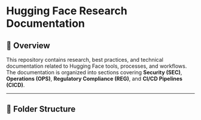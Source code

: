 # Hugging Face Research Documentation

## 📂 Overview

This repository contains research, best practices, and technical documentation related to Hugging Face tools, processes, and workflows. The documentation is organized into sections covering **Security (SEC)**, **Operations (OPS)**, **Regulatory Compliance (REG)**, and **CI/CD Pipelines (CICD)**.

---

## 📁 Folder Structure

